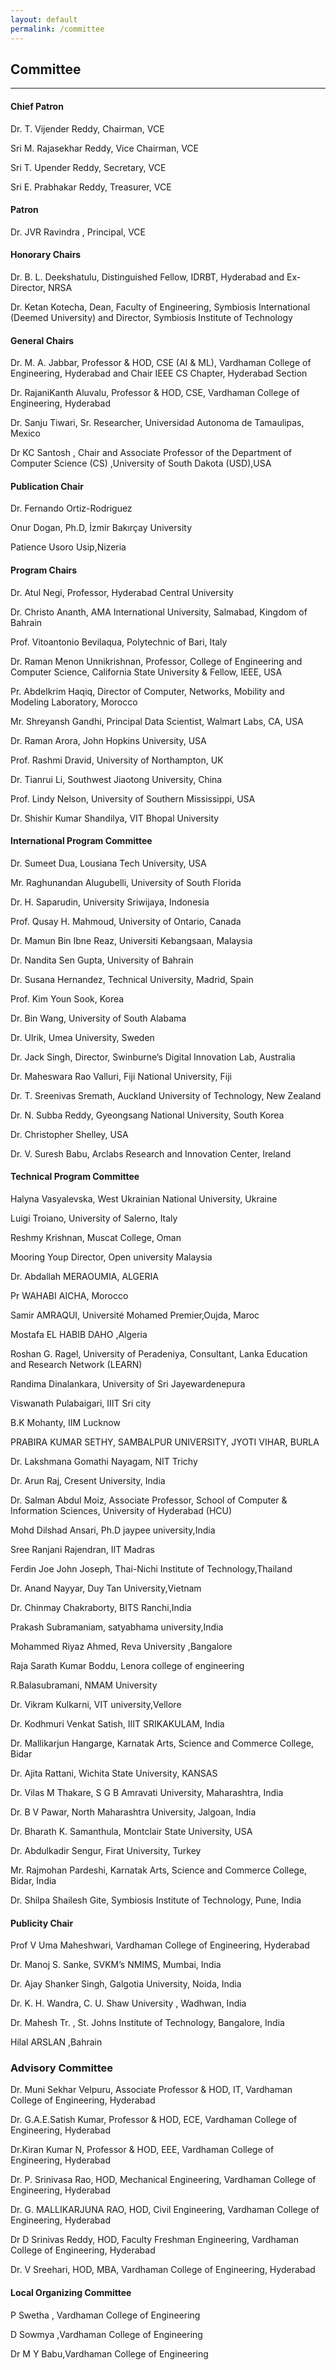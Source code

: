 ```yaml
---
layout: default
permalink: /committee
---
```

## Committee
---

#### Chief Patron

Dr. T. Vijender Reddy, Chairman, VCE

Sri M. Rajasekhar Reddy, Vice Chairman, VCE

Sri T. Upender Reddy, Secretary, VCE

Sri E. Prabhakar Reddy, Treasurer, VCE

#### Patron

Dr. JVR Ravindra , Principal, VCE

#### Honorary Chairs

Dr. B. L. Deekshatulu, Distinguished Fellow, IDRBT, Hyderabad and Ex-Director, NRSA

Dr. Ketan Kotecha, Dean, Faculty of Engineering, Symbiosis International (Deemed University) and Director, Symbiosis Institute of Technology

#### General Chairs

Dr. M. A. Jabbar, Professor & HOD, CSE (AI & ML), Vardhaman College of Engineering, Hyderabad and Chair IEEE CS Chapter, Hyderabad Section

Dr. RajaniKanth Aluvalu, Professor & HOD, CSE, Vardhaman College of Engineering, Hyderabad

Dr. Sanju Tiwari, Sr. Researcher, Universidad Autonoma de Tamaulipas, Mexico

Dr KC Santosh , Chair and Associate Professor of the Department of Computer Science (CS) ,University of South Dakota (USD),USA

#### Publication Chair

Dr. Fernando Ortiz-Rodriguez

Onur Dogan, Ph.D, İzmir Bakırçay University

Patience Usoro Usip,Nizeria

#### Program Chairs

Dr. Atul Negi, Professor, Hyderabad Central University 

Dr. Christo Ananth, AMA International University, Salmabad, Kingdom of Bahrain

Prof. Vitoantonio Bevilaqua, Polytechnic of Bari, Italy

Dr. Raman Menon Unnikrishnan, Professor, College of Engineering and Computer Science, California State University & Fellow, IEEE, USA

Pr. Abdelkrim Haqiq, Director of Computer, Networks, Mobility and Modeling Laboratory, Morocco

Mr. Shreyansh Gandhi, Principal Data Scientist, Walmart Labs, CA, USA

Dr. Raman Arora, John Hopkins University, USA

Prof. Rashmi Dravid, University of Northampton, UK

Dr. Tianrui Li, Southwest Jiaotong University, China

Prof. Lindy Nelson, University of Southern Mississippi, USA

Dr. Shishir Kumar Shandilya, VIT Bhopal University

#### International Program Committee

Dr. Sumeet Dua, Lousiana Tech University, USA

Mr. Raghunandan Alugubelli, University of South Florida

Dr. H. Saparudin, University Sriwijaya, Indonesia

Prof. Qusay H. Mahmoud, University of Ontario, Canada

Dr. Mamun Bin Ibne Reaz, Universiti Kebangsaan, Malaysia 

Dr. Nandita Sen Gupta, University of Bahrain 

Dr. Susana Hernandez, Technical University, Madrid, Spain

Prof. Kim Youn Sook, Korea

Dr. Bin Wang, University of South Alabama

Dr. Ulrik, Umea University, Sweden

Dr. Jack Singh, Director, Swinburne’s Digital Innovation Lab, Australia

Dr. Maheswara Rao Valluri, Fiji National University, Fiji

Dr. T. Sreenivas Sremath, Auckland University of Technology, New Zealand

Dr. N. Subba Reddy, Gyeongsang National University, South Korea

Dr. Christopher Shelley, USA

Dr. V. Suresh Babu, Arclabs Research and Innovation Center, Ireland

#### Technical Program Committee

Halyna Vasyalevska, West Ukrainian National University, Ukraine

Luigi Troiano, University of Salerno, Italy 

Reshmy Krishnan,  Muscat College,  Oman

Mooring Youp Director,  Open university Malaysia

Dr. Abdallah MERAOUMIA, ALGERIA

Pr WAHABI AICHA, Morocco

Samir AMRAQUI, Université Mohamed Premier,Oujda, Maroc

Mostafa EL HABIB DAHO ,Algeria

Roshan G. Ragel,  University of Peradeniya, Consultant, Lanka Education and Research Network (LEARN)

Randima Dinalankara, University of Sri Jayewardenepura

Viswanath Pulabaigari,	IIIT Sri city

B.K Mohanty,	IIM Lucknow

PRABIRA KUMAR SETHY, SAMBALPUR UNIVERSITY, JYOTI VIHAR, BURLA

Dr. Lakshmana Gomathi Nayagam, 	NIT Trichy

Dr. Arun Raj, Cresent University, India

Dr. Salman Abdul Moiz,	Associate Professor, School of Computer & Information Sciences, University of Hyderabad (HCU)

Mohd Dilshad Ansari, Ph.D	jaypee university,India

Sree Ranjani Rajendran,	IIT Madras

Ferdin Joe John Joseph,	Thai-Nichi Institute of Technology,Thailand

Dr. Anand Nayyar,	Duy Tan University,Vietnam

Dr. Chinmay Chakraborty,	BITS Ranchi,India

Prakash Subramaniam,	satyabhama university,India

Mohammed Riyaz Ahmed,	Reva University ,Bangalore

Raja Sarath Kumar Boddu,	Lenora college of engineering

R.Balasubramani,	NMAM University

Dr. Vikram Kulkarni,	VIT university,Vellore

Dr. Kodhmuri Venkat Satish,	IIIT SRIKAKULAM, India

Dr. Mallikarjun Hangarge,	Karnatak Arts, Science and  Commerce College, Bidar

Dr. Ajita Rattani, Wichita State University, KANSAS

Dr. Vilas M Thakare,	S G B Amravati University,  Maharashtra, India

Dr. B V Pawar,	North Maharashtra University, Jalgoan, India

Dr. Bharath K. Samanthula,	Montclair State University, USA

Dr. Abdulkadir Sengur,	Firat University, Turkey 

Mr. Rajmohan Pardeshi, 	Karnatak Arts, Science and  Commerce College, Bidar, India

Dr. Shilpa Shailesh Gite, Symbiosis Institute of Technology, Pune, India 

#### Publicity Chair

Prof V Uma Maheshwari, Vardhaman College of Engineering, Hyderabad

Dr. Manoj S. Sanke, SVKM’s NMIMS, Mumbai, India

Dr. Ajay Shanker Singh, Galgotia University, Noida, India

Dr. K. H. Wandra, C. U. Shaw University , Wadhwan, India

Dr. Mahesh Tr. , St. Johns Institute of Technology, Bangalore, India

Hilal ARSLAN ,Bahrain

### Advisory Committee

Dr. Muni Sekhar Velpuru, Associate Professor & HOD, IT, Vardhaman College of Engineering, Hyderabad

Dr. G.A.E.Satish Kumar, Professor & HOD, ECE, Vardhaman College of Engineering, Hyderabad

Dr.Kiran Kumar N, Professor & HOD, EEE, Vardhaman College of Engineering, Hyderabad

Dr. P. Srinivasa Rao, HOD, Mechanical Engineering, Vardhaman College of Engineering, Hyderabad

Dr. G. MALLIKARJUNA RAO, HOD, Civil Engineering, Vardhaman College of Engineering, Hyderabad

Dr D Srinivas Reddy, HOD, Faculty Freshman Engineering, Vardhaman College of Engineering, Hyderabad

Dr. V Sreehari, HOD, MBA, Vardhaman College of Engineering, Hyderabad

#### Local Organizing Committee

P Swetha , Vardhaman College of Engineering

D Sowmya ,Vardhaman College of Engineering

Dr M Y Babu,Vardhaman College of Engineering

